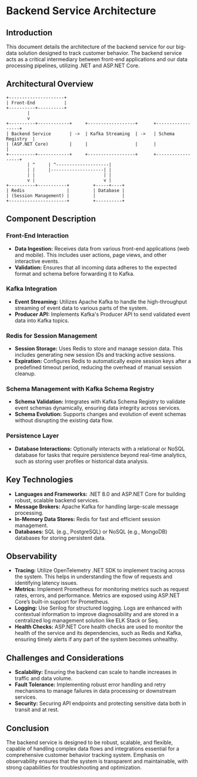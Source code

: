 # Backend Service Architecture

## Introduction

This document details the architecture of the backend service for our big-data solution designed to track customer behavior. The backend service acts as a critical intermediary between front-end applications and our data processing pipelines, utilizing .NET and ASP.NET Core.

## Architectural Overview

```mermaid
+---------------------+
| Front-End           |
+----------+----------+
        |
        v
+----------+------------+     +------------------+      +------------------+
| Backend Service       | ->  | Kafka Streaming  | ->   | Schema Registry  |
| (ASP.NET Core)        |     |                  |      |                  |
+----------+------------+     +------------------+      +------------------+
        | ^     | ^--------------------|
        | |     |--------------------| |
        | |                          | |
        v |                          v |
+----------+-----------+         +-----+----+
| Redis                |         | Database |
| (Session Management) |         |          |
+----------------------+         +----------+
```

## Component Description

### Front-End Interaction

- **Data Ingestion:** Receives data from various front-end applications (web and mobile). This includes user actions, page views, and other interactive events.
- **Validation:** Ensures that all incoming data adheres to the expected format and schema before forwarding it to Kafka.

### Kafka Integration

- **Event Streaming:** Utilizes Apache Kafka to handle the high-throughput streaming of event data to various parts of the system.
- **Producer API:** Implements Kafka's Producer API to send validated event data into Kafka topics.

### Redis for Session Management

- **Session Storage:** Uses Redis to store and manage session data. This includes generating new session IDs and tracking active sessions.
- **Expiration:** Configures Redis to automatically expire session keys after a predefined timeout period, reducing the overhead of manual session cleanup.

### Schema Management with Kafka Schema Registry

- **Schema Validation:** Integrates with Kafka Schema Registry to validate event schemas dynamically, ensuring data integrity across services.
- **Schema Evolution:** Supports changes and evolution of event schemas without disrupting the existing data flow.

### Persistence Layer

- **Database Interactions:** Optionally interacts with a relational or NoSQL database for tasks that require persistence beyond real-time analytics, such as storing user profiles or historical data analysis.

## Key Technologies

- **Languages and Frameworks:** .NET 8.0 and ASP.NET Core for building robust, scalable backend services.
- **Message Brokers:** Apache Kafka for handling large-scale message processing.
- **In-Memory Data Stores:** Redis for fast and efficient session management.
- **Databases:** SQL (e.g., PostgreSQL) or NoSQL (e.g., MongoDB) databases for storing persistent data.

## Observability

- **Tracing:** Utilize OpenTelemetry .NET SDK to implement tracing across the system. This helps in understanding the flow of requests and identifying latency issues.
- **Metrics:** Implement Prometheus for monitoring metrics such as request rates, errors, and performance. Metrics are exposed using ASP.NET Core’s built-in support for Prometheus.
- **Logging:** Use Serilog for structured logging. Logs are enhanced with contextual information to improve diagnosability and are stored in a centralized log management solution like ELK Stack or Seq.
- **Health Checks:** ASP.NET Core health checks are used to monitor the health of the service and its dependencies, such as Redis and Kafka, ensuring timely alerts if any part of the system becomes unhealthy.

## Challenges and Considerations

- **Scalability:** Ensuring the backend can scale to handle increases in traffic and data volume.
- **Fault Tolerance:** Implementing robust error handling and retry mechanisms to manage failures in data processing or downstream services.
- **Security:** Securing API endpoints and protecting sensitive data both in transit and at rest.

## Conclusion

The backend service is designed to be robust, scalable, and flexible, capable of handling complex data flows and integrations essential for a comprehensive customer behavior tracking system. Emphasis on observability ensures that the system is transparent and maintainable, with strong capabilities for troubleshooting and optimization.
